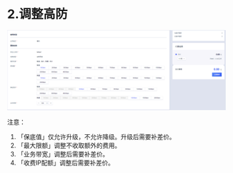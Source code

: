 

# 2.调整高防

![](/images/uads/opintro/game/调整高防.png)

注意：

1.  「保底值」仅允许升级，不允许降级。升级后需要补差价。
2.  「最大限额」调整不收取额外的费用。
3.  「业务带宽」调整后需要补差价。
4.  「收费IP配额」调整后需要补差价。